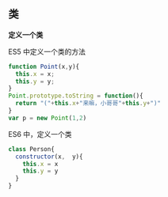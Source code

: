 ## 类

**定义一个类**

ES5 中定义一个类的方法

```js
function Point(x,y){
  this.x = x;
  this.y = y;
}
Point.prototype.toString = function(){
  return "("+this.x+"来嘛，小哥哥"+this.y+")"
}
var p = new Point(1,2)
```

ES6 中，定义一个类

```js
class Person{
  constructor(x,  y){
    this.x = x
    this.y = y
  }
}
```

